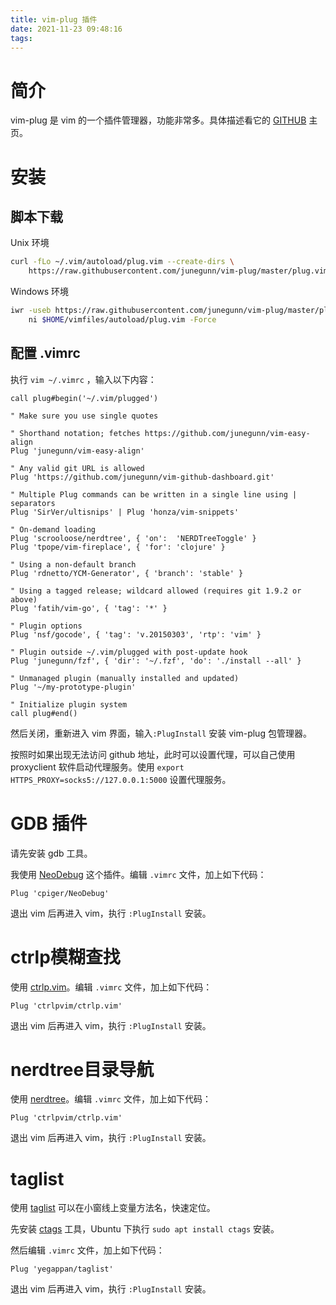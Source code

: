 ```yaml
---
title: vim-plug 插件
date: 2021-11-23 09:48:16
tags:
---
```



# 简介

vim-plug 是 vim 的一个插件管理器，功能非常多。具体描述看它的 [GITHUB](https://github.com/junegunn/vim-plug) 主页。

# 安装

## 脚本下载

Unix 环境

```sh
curl -fLo ~/.vim/autoload/plug.vim --create-dirs \
    https://raw.githubusercontent.com/junegunn/vim-plug/master/plug.vim
```

Windows 环境

```sh
iwr -useb https://raw.githubusercontent.com/junegunn/vim-plug/master/plug.vim |`
    ni $HOME/vimfiles/autoload/plug.vim -Force
```

## 配置 .vimrc

执行 `vim ~/.vimrc` ，输入以下内容：

```text
call plug#begin('~/.vim/plugged')

" Make sure you use single quotes

" Shorthand notation; fetches https://github.com/junegunn/vim-easy-align
Plug 'junegunn/vim-easy-align'

" Any valid git URL is allowed
Plug 'https://github.com/junegunn/vim-github-dashboard.git'

" Multiple Plug commands can be written in a single line using | separators
Plug 'SirVer/ultisnips' | Plug 'honza/vim-snippets'

" On-demand loading
Plug 'scrooloose/nerdtree', { 'on':  'NERDTreeToggle' }
Plug 'tpope/vim-fireplace', { 'for': 'clojure' }

" Using a non-default branch
Plug 'rdnetto/YCM-Generator', { 'branch': 'stable' }

" Using a tagged release; wildcard allowed (requires git 1.9.2 or above)
Plug 'fatih/vim-go', { 'tag': '*' }

" Plugin options
Plug 'nsf/gocode', { 'tag': 'v.20150303', 'rtp': 'vim' }

" Plugin outside ~/.vim/plugged with post-update hook
Plug 'junegunn/fzf', { 'dir': '~/.fzf', 'do': './install --all' }

" Unmanaged plugin (manually installed and updated)
Plug '~/my-prototype-plugin'

" Initialize plugin system
call plug#end()
```

然后关闭，重新进入 vim 界面，输入`:PlugInstall` 安装 vim-plug 包管理器。

按照时如果出现无法访问 github 地址，此时可以设置代理，可以自己使用 proxyclient 软件启动代理服务。使用 `export HTTPS_PROXY=socks5://127.0.0.1:5000` 设置代理服务。

# GDB 插件

请先安装 gdb 工具。

我使用 [NeoDebug](https://github.com/cpiger/NeoDebug) 这个插件。编辑 `.vimrc` 文件，加上如下代码：

```text
Plug 'cpiger/NeoDebug'
```

退出 vim 后再进入 vim，执行 `:PlugInstall` 安装。

# ctrlp模糊查找

使用 [ctrlp.vim](https://github.com/ctrlpvim/ctrlp.vim)。编辑 `.vimrc` 文件，加上如下代码：

```text
Plug 'ctrlpvim/ctrlp.vim'
```

退出 vim 后再进入 vim，执行 `:PlugInstall` 安装。

# nerdtree目录导航

使用 [nerdtree](https://github.com/preservim/nerdtree)。编辑 `.vimrc` 文件，加上如下代码：

```text
Plug 'ctrlpvim/ctrlp.vim'
```

退出 vim 后再进入 vim，执行 `:PlugInstall` 安装。

# taglist

使用 [taglist](https://www.vim.org/scripts/script.php?script_id=273) 可以在小窗线上变量方法名，快速定位。

先安装 [ctags](http://ctags.sf.net) 工具，Ubuntu 下执行 `sudo apt install ctags` 安装。

然后编辑 `.vimrc` 文件，加上如下代码：

```text
Plug 'yegappan/taglist'
```

退出 vim 后再进入 vim，执行 `:PlugInstall` 安装。
